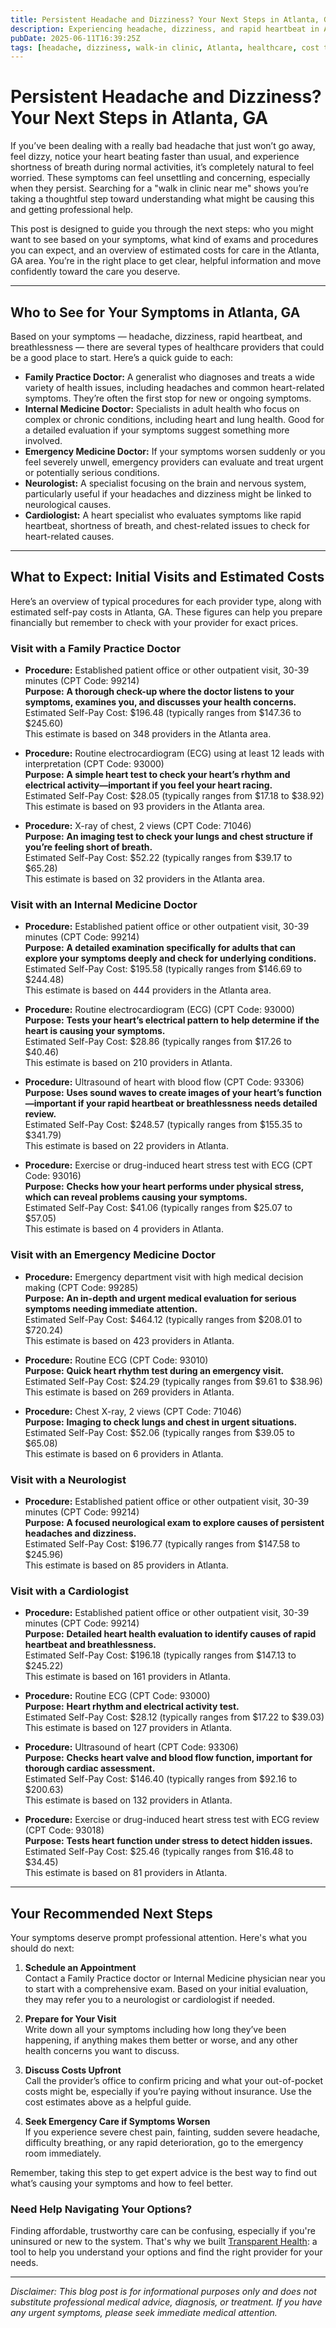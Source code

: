 ```yaml
---
title: Persistent Headache and Dizziness? Your Next Steps in Atlanta, GA  
description: Experiencing headache, dizziness, and rapid heartbeat in Atlanta? Learn who to see, expected costs, and how to take the next step toward care.  
pubDate: 2025-06-11T16:39:25Z
tags: [headache, dizziness, walk-in clinic, Atlanta, healthcare, cost transparency, primary care, cardiology, neurology]  
---
```


# Persistent Headache and Dizziness? Your Next Steps in Atlanta, GA

If you’ve been dealing with a really bad headache that just won’t go away, feel dizzy, notice your heart beating faster than usual, and experience shortness of breath during normal activities, it’s completely natural to feel worried. These symptoms can feel unsettling and concerning, especially when they persist. Searching for a "walk in clinic near me" shows you’re taking a thoughtful step toward understanding what might be causing this and getting professional help.

This post is designed to guide you through the next steps: who you might want to see based on your symptoms, what kind of exams and procedures you can expect, and an overview of estimated costs for care in the Atlanta, GA area. You’re in the right place to get clear, helpful information and move confidently toward the care you deserve.

---

## Who to See for Your Symptoms in Atlanta, GA

Based on your symptoms — headache, dizziness, rapid heartbeat, and breathlessness — there are several types of healthcare providers that could be a good place to start. Here’s a quick guide to each:

- **Family Practice Doctor:** A generalist who diagnoses and treats a wide variety of health issues, including headaches and common heart-related symptoms. They’re often the first stop for new or ongoing symptoms.
- **Internal Medicine Doctor:** Specialists in adult health who focus on complex or chronic conditions, including heart and lung health. Good for a detailed evaluation if your symptoms suggest something more involved.
- **Emergency Medicine Doctor:** If your symptoms worsen suddenly or you feel severely unwell, emergency providers can evaluate and treat urgent or potentially serious conditions.
- **Neurologist:** A specialist focusing on the brain and nervous system, particularly useful if your headaches and dizziness might be linked to neurological causes.
- **Cardiologist:** A heart specialist who evaluates symptoms like rapid heartbeat, shortness of breath, and chest-related issues to check for heart-related causes.

---

## What to Expect: Initial Visits and Estimated Costs

Here’s an overview of typical procedures for each provider type, along with estimated self-pay costs in Atlanta, GA. These figures can help you prepare financially but remember to check with your provider for exact prices.

### Visit with a Family Practice Doctor

- **Procedure:** Established patient office or other outpatient visit, 30-39 minutes (CPT Code: 99214)  
  **Purpose:** **A thorough check-up where the doctor listens to your symptoms, examines you, and discusses your health concerns.**  
  Estimated Self-Pay Cost: $196.48 (typically ranges from $147.36 to $245.60)  
  This estimate is based on 348 providers in the Atlanta area.

- **Procedure:** Routine electrocardiogram (ECG) using at least 12 leads with interpretation (CPT Code: 93000)  
  **Purpose:** **A simple heart test to check your heart’s rhythm and electrical activity—important if you feel your heart racing.**  
  Estimated Self-Pay Cost: $28.05 (typically ranges from $17.18 to $38.92)  
  This estimate is based on 93 providers in the Atlanta area.

- **Procedure:** X-ray of chest, 2 views (CPT Code: 71046)  
  **Purpose:** **An imaging test to check your lungs and chest structure if you’re feeling short of breath.**  
  Estimated Self-Pay Cost: $52.22 (typically ranges from $39.17 to $65.28)  
  This estimate is based on 32 providers in the Atlanta area.

### Visit with an Internal Medicine Doctor

- **Procedure:** Established patient office or other outpatient visit, 30-39 minutes (CPT Code: 99214)  
  **Purpose:** **A detailed examination specifically for adults that can explore your symptoms deeply and check for underlying conditions.**  
  Estimated Self-Pay Cost: $195.58 (typically ranges from $146.69 to $244.48)  
  This estimate is based on 444 providers in the Atlanta area.

- **Procedure:** Routine electrocardiogram (ECG) (CPT Code: 93000)  
  **Purpose:** **Tests your heart’s electrical pattern to help determine if the heart is causing your symptoms.**  
  Estimated Self-Pay Cost: $28.86 (typically ranges from $17.26 to $40.46)  
  This estimate is based on 210 providers in Atlanta.

- **Procedure:** Ultrasound of heart with blood flow (CPT Code: 93306)  
  **Purpose:** **Uses sound waves to create images of your heart’s function—important if your rapid heartbeat or breathlessness needs detailed review.**  
  Estimated Self-Pay Cost: $248.57 (typically ranges from $155.35 to $341.79)  
  This estimate is based on 22 providers in Atlanta.

- **Procedure:** Exercise or drug-induced heart stress test with ECG (CPT Code: 93016)  
  **Purpose:** **Checks how your heart performs under physical stress, which can reveal problems causing your symptoms.**  
  Estimated Self-Pay Cost: $41.06 (typically ranges from $25.07 to $57.05)  
  This estimate is based on 4 providers in Atlanta.

### Visit with an Emergency Medicine Doctor

- **Procedure:** Emergency department visit with high medical decision making (CPT Code: 99285)  
  **Purpose:** **An in-depth and urgent medical evaluation for serious symptoms needing immediate attention.**  
  Estimated Self-Pay Cost: $464.12 (typically ranges from $208.01 to $720.24)  
  This estimate is based on 423 providers in Atlanta.

- **Procedure:** Routine ECG (CPT Code: 93010)  
  **Purpose:** **Quick heart rhythm test during an emergency visit.**  
  Estimated Self-Pay Cost: $24.29 (typically ranges from $9.61 to $38.96)  
  This estimate is based on 269 providers in Atlanta.

- **Procedure:** Chest X-ray, 2 views (CPT Code: 71046)  
  **Purpose:** **Imaging to check lungs and chest in urgent situations.**  
  Estimated Self-Pay Cost: $52.06 (typically ranges from $39.05 to $65.08)  
  This estimate is based on 6 providers in Atlanta.

### Visit with a Neurologist

- **Procedure:** Established patient office or other outpatient visit, 30-39 minutes (CPT Code: 99214)  
  **Purpose:** **A focused neurological exam to explore causes of persistent headaches and dizziness.**  
  Estimated Self-Pay Cost: $196.77 (typically ranges from $147.58 to $245.96)  
  This estimate is based on 85 providers in Atlanta.

### Visit with a Cardiologist

- **Procedure:** Established patient office or other outpatient visit, 30-39 minutes (CPT Code: 99214)  
  **Purpose:** **Detailed heart health evaluation to identify causes of rapid heartbeat and breathlessness.**  
  Estimated Self-Pay Cost: $196.18 (typically ranges from $147.13 to $245.22)  
  This estimate is based on 161 providers in Atlanta.

- **Procedure:** Routine ECG (CPT Code: 93000)  
  **Purpose:** **Heart rhythm and electrical activity test.**  
  Estimated Self-Pay Cost: $28.12 (typically ranges from $17.22 to $39.03)  
  This estimate is based on 127 providers in Atlanta.

- **Procedure:** Ultrasound of heart (CPT Code: 93306)  
  **Purpose:** **Checks heart valve and blood flow function, important for thorough cardiac assessment.**  
  Estimated Self-Pay Cost: $146.40 (typically ranges from $92.16 to $200.63)  
  This estimate is based on 132 providers in Atlanta.

- **Procedure:** Exercise or drug-induced heart stress test with ECG review (CPT Code: 93018)  
  **Purpose:** **Tests heart function under stress to detect hidden issues.**  
  Estimated Self-Pay Cost: $25.46 (typically ranges from $16.48 to $34.45)  
  This estimate is based on 81 providers in Atlanta.

---

## Your Recommended Next Steps

Your symptoms deserve prompt professional attention. Here's what you should do next:

1. **Schedule an Appointment**  
   Contact a Family Practice doctor or Internal Medicine physician near you to start with a comprehensive exam. Based on your initial evaluation, they may refer you to a neurologist or cardiologist if needed.

2. **Prepare for Your Visit**  
   Write down all your symptoms including how long they’ve been happening, if anything makes them better or worse, and any other health concerns you want to discuss.

3. **Discuss Costs Upfront**  
   Call the provider’s office to confirm pricing and what your out-of-pocket costs might be, especially if you’re paying without insurance. Use the cost estimates above as a helpful guide.

4. **Seek Emergency Care if Symptoms Worsen**  
   If you experience severe chest pain, fainting, sudden severe headache, difficulty breathing, or any rapid deterioration, go to the emergency room immediately.

Remember, taking this step to get expert advice is the best way to find out what’s causing your symptoms and how to feel better.

### Need Help Navigating Your Options?

Finding affordable, trustworthy care can be confusing, especially if you're uninsured or new to the system. That's why we built [Transparent Health](https://transparenthealth.ai): a tool to help you understand your options and find the right provider for your needs.

---

*Disclaimer: This blog post is for informational purposes only and does not substitute professional medical advice, diagnosis, or treatment. If you have any urgent symptoms, please seek immediate medical attention.*